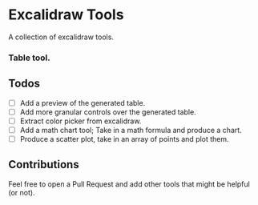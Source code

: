 # Excalidraw Tools

A collection of excalidraw tools.

### Table tool.

## Todos
- [ ] Add a preview of the generated table.
- [ ] Add more granular controls over the generated table.
- [ ] Extract color picker from excalidraw.
- [ ] Add a math chart tool; Take in a math formula and produce a chart.
- [ ] Produce a scatter plot, take in an array of points and plot them.

## Contributions

Feel free to open a Pull Request and add other tools that might be helpful (or not).
